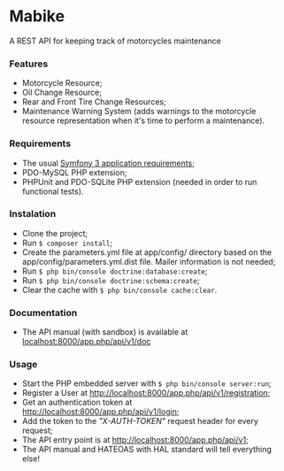 Mabike
======
A REST API for keeping track of motorcycles maintenance 

### Features
- Motorcycle Resource;
- Oil Change Resource;
- Rear and Front Tire Change Resources;
- Maintenance Warning System  (adds warnings to the motorcycle resource representation when it's time to perform a maintenance).

### Requirements
- The usual [Symfony 3 application requirements](http://symfony.com/doc/3.0/reference/requirements.html);
- PDO-MySQL PHP extension;
- PHPUnit and PDO-SQLite PHP extension (needed in order to run functional tests).

### Instalation
- Clone the project;
- Run ``` $ composer install ```;
- Create the parameters.yml file at app/config/ directory based on the app/config/parameters.yml.dist file. Mailer information is not needed;
- Run ``` $ php bin/console doctrine:database:create ```;
- Run ``` $ php bin/console doctrine:schema:create ```;
- Clear the cache with ``` $ php bin/console cache:clear ```.

### Documentation
- The API manual (with sandbox) is available at [localhost:8000/app.php/api/v1/doc](http://localhost:8000/app.php/api/v1/doc)

### Usage
- Start the PHP embedded server with ``` $ php bin/console server:run ```;
- Register a User at [http://localhost:8000/app.php/api/v1/registration](http://localhost:8000/app.php/api/v1/registration);
- Get an authentication token at [http://localhost:8000/app.php/api/v1/login](http://localhost:8000/app.php/api/v1/login);
- Add the token to the *"X-AUTH-TOKEN"* request header for every request;
- The API entry point is at [http://localhost:8000/app.php/api/v1](http://localhost:8000/app.php/api/v1);
- The API manual and HATEOAS with HAL standard will tell everything else!

